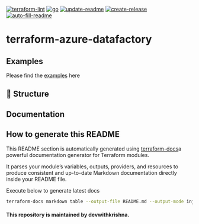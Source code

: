[![terraform-lint](https://github.com/devwithkrishna/terraform-azure-datafactory/actions/workflows/terraform-lint.yml/badge.svg)](https://github.com/devwithkrishna/terraform-azure-datafactory/actions/workflows/terraform-lint.yml)
[![go](https://github.com/devwithkrishna/terraform-azure-datafactory/actions/workflows/go.yml/badge.svg)](https://github.com/devwithkrishna/terraform-azure-datafactory/actions/workflows/go.yml)
[![update-readme](https://github.com/devwithkrishna/terraform-azure-datafactory/actions/workflows/update-readme.yml/badge.svg)](https://github.com/devwithkrishna/terraform-azure-datafactory/actions/workflows/update-readme.yml)
[![create-release](https://github.com/devwithkrishna/terraform-azure-datafactory/actions/workflows/release.yml/badge.svg)](https://github.com/devwithkrishna/terraform-azure-datafactory/actions/workflows/release.yml)
[![auto-fill-readme](https://github.com/devwithkrishna/terraform-azure-datafactory/actions/workflows/auto-fill-readme.yml/badge.svg)](https://github.com/devwithkrishna/terraform-azure-datafactory/actions/workflows/auto-fill-readme.yml)

# terraform-azure-datafactory

## Examples

Please find the [examples]((https://github.com/devwithkrishna/terraform-azure-datafactory//tree/main/examples)) here 

## 📂 Structure

<!-- BEGIN_REPO_TREE -->
<!-- This section will be replaced automatically by the repo tree -->
<!-- END_REPO_TREE -->


## Documentation

<!-- BEGIN_TF_DOCS -->
<!-- The below section will be replaced automatically by terraform-docs --> 
<!-- END_TF_DOCS -->


## How to generate this README

This README section is automatically generated using [terraform-docs](https://terraform-docs.io/)a powerful documentation generator for Terraform modules.

It parses your module’s variables, outputs, providers, and resources to produce consistent and up-to-date Markdown documentation directly inside your README file.

Execute below to generate latest docs

```bash
terraform-docs markdown table --output-file README.md --output-mode inject .
```


#### This repository is maintained by devwithkrishna.
